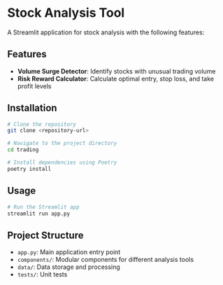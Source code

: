 # Stock Analysis Tool

A Streamlit application for stock analysis with the following features:

## Features

- **Volume Surge Detector**: Identify stocks with unusual trading volume
- **Risk Reward Calculator**: Calculate optimal entry, stop loss, and take profit levels

## Installation

```bash
# Clone the repository
git clone <repository-url>

# Navigate to the project directory
cd trading

# Install dependencies using Poetry
poetry install
```

## Usage

```bash
# Run the Streamlit app
streamlit run app.py
```

## Project Structure

- `app.py`: Main application entry point
- `components/`: Modular components for different analysis tools
- `data/`: Data storage and processing
- `tests/`: Unit tests 